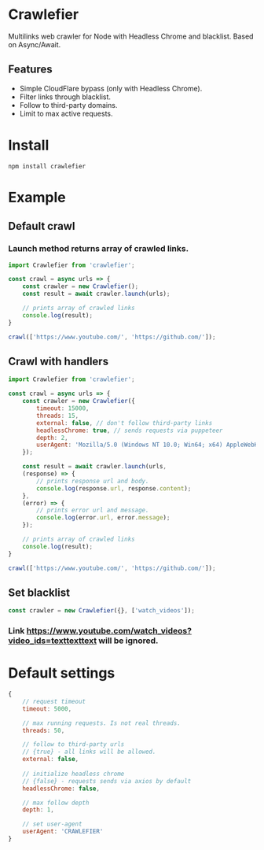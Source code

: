 # Crawlefier
Multilinks web crawler for Node with Headless Chrome and blacklist. Based on Async/Await.

## Features

- Simple CloudFlare bypass (only with Headless Chrome).
- Filter links through blacklist.
- Follow to third-party domains.
- Limit to max active requests.

# Install
```
npm install crawlefier
```

# Example
## Default crawl
### Launch method returns array of crawled links. 

```js
import Crawlefier from 'crawlefier';

const crawl = async urls => {
    const crawler = new Crawlefier();
    const result = await crawler.launch(urls);

    // prints array of crawled links
    console.log(result);
}

crawl(['https://www.youtube.com/', 'https://github.com/']);
```

## Crawl with handlers

```js
import Crawlefier from 'crawlefier';

const crawl = async urls => {
    const crawler = new Crawlefier({
        timeout: 15000, 
        threads: 15, 
        external: false, // don't follow third-party links
        headlessChrome: true, // sends requests via puppeteer
        depth: 2,
        userAgent: 'Mozilla/5.0 (Windows NT 10.0; Win64; x64) AppleWebKit/537.36 (KHTML, like Gecko) Chrome/66.0.3359.181 Safari/537.36'
    });

    const result = await crawler.launch(urls,
    (response) => {
        // prints response url and body.
        console.log(response.url, response.content);
    },
    (error) => {
        // prints error url and message.
        console.log(error.url, error.message);
    });

    // prints array of crawled links
    console.log(result);
}

crawl(['https://www.youtube.com/', 'https://github.com/']);
```

## Set blacklist

```js
const crawler = new Crawlefier({}, ['watch_videos']);
```

### Link https://www.youtube.com/watch_videos?video_ids=texttexttext will be ignored.

# Default settings

```js
{
    // request timeout
    timeout: 5000, 

    // max running requests. Is not real threads.
    threads: 50, 

    // follow to third-party urls
    // {true} - all links will be allowed.
    external: false,
    
    // initialize headless chrome
    // {false} - requests sends via axios by default
    headlessChrome: false,

    // max follow depth
    depth: 1,

    // set user-agent
    userAgent: 'CRAWLEFIER'
}
```